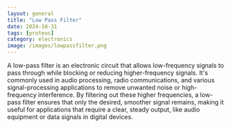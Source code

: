 ```yaml
---
layout: general
title: "Low Pass Filter"
date: 2024-10-31
tags: [proteus]
category: electronics
image: /images/lowpassfilter.png
---
```



A low-pass filter is an electronic circuit that allows low-frequency signals to pass through while blocking or reducing higher-frequency signals. It's commonly used in audio processing, radio communications, and various signal-processing applications to remove unwanted noise or high-frequency interference. By filtering out these higher frequencies, a low-pass filter ensures that only the desired, smoother signal remains, making it useful for applications that require a clear, steady output, like audio equipment or data signals in digital devices.